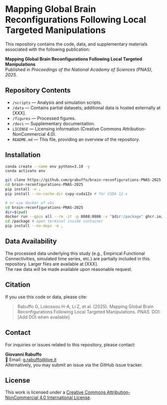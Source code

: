 # Mapping Global Brain Reconfigurations Following Local Targeted Manipulations

This repository contains the code, data, and supplementary materials associated with the following publication:

**Mapping Global Brain Reconfigurations Following Local Targeted Manipulations**  
Published in *Proceedings of the National Academy of Sciences (PNAS), 2025*.

## Repository Contents

- `/scripts` — Analysis and simulation scripts.
- `/data` — Contains partial datasets; additional data is hosted externally at [XXX].
- `/figures` — Processed figures.
- `/docs` — Supplementary documentation.
- `LICENSE` — Licensing information (Creative Commons Attribution-NonCommercial 4.0).
- `README.md` — This file, providing an overview of the repository.

## Installation

```bash
conda create --name env python=3.10 -y
conda activate env

git clone https://github.com/grabuffo/brain-reconfigurations-PNAS-2025.git
cd brain-reconfigurations-PNAS-2025
pip install -e .
pip install --no-cache-dir cupy-cuda12x # for CUDA 12.x

# or use docker of vbi 
cd brain-reconfigurations-PNAS-2025
dir=$(pwd)
docker run --gpus all --rm -it -p 8888:8888 -v "$dir:/package" ghcr.io/ins-amu/vbi:main
cd /package # open terminal inside container
pip install --no-deps -e . 
```


## Data Availability

The processed data underlying this study (e.g., Empirical Functional Connectivities, simulated time series, etc.) are partially included in this repository. Larger files are available at [XXX].  
The raw data will be made available upon reasonable request.

## Citation

If you use this code or data, please cite:

> Rabuffo G, Lokossou H-A, Li Z, et al. (2025). Mapping Global Brain Reconfigurations Following Local Targeted Manipulations. *PNAS*. DOI: [Add DOI when available]

## Contact

For inquiries or issues related to this repository, please contact:

**Giovanni Rabuffo**  
📧 Email: g.rabuffo@live.it  
Alternatively, you may submit an issue via the GitHub issue tracker.

## License

This work is licensed under a [Creative Commons Attribution-NonCommercial 4.0 International License](https://creativecommons.org/licenses/by-nc/4.0/).
